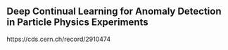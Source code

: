 <h2> Deep Continual Learning for Anomaly Detection in Particle Physics Experiments </h2>
https://cds.cern.ch/record/2910474 
